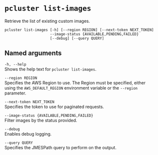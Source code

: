 # `pcluster list-images`<a name="pcluster.list-images-v3"></a>

Retrieve the list of existing custom images\.

```
pcluster list-images [-h] [--region REGION] [--next-token NEXT_TOKEN]
                     --image-status {AVAILABLE,PENDING,FAILED}
                     [--debug] [--query QUERY]
```

## Named arguments<a name="pcluster-v3.list-images.namedargs"></a>

`-h, --help`  
Shows the help text for `pcluster list-images`\.

`--region REGION`  
Specifies the AWS Region to use\. The Region must be specified, either using the `AWS_DEFAULT_REGION` environment variable or the `--region` parameter\.

`--next-token NEXT_TOKEN`  
Specifies the token to use for paginated requests\.

`--image-status {AVAILABLE,PENDING,FAILED}`  
Filter images by the status provided\.

`--debug`  
Enables debug logging\.

`--query QUERY`  
Specifies the JMESPath query to perform on the output\.